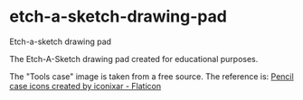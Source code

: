 # etch-a-sketch-drawing-pad
Etch-a-sketch drawing pad

The Etch-A-Sketch drawing pad created for educational purposes.

The "Tools case" image is taken from a free source. The reference is:
<a href="https://www.flaticon.com/free-icons/pencil-case" title="pencil case icons">Pencil case icons created by iconixar - Flaticon</a>